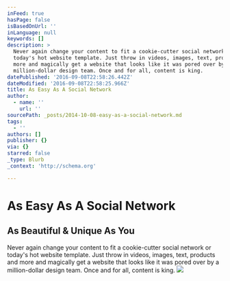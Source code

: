 ```yaml
---
inFeed: true
hasPage: false
isBasedOnUrl: ''
inLanguage: null
keywords: []
description: >
  Never again change your content to fit a cookie-cutter social network or
  today's hot website template. Just throw in videos, images, text, products and
  more and magically get a website that looks like it was pored over by a
  million-dollar design team. Once and for all, content is king.
datePublished: '2016-09-08T22:58:26.442Z'
dateModified: '2016-09-08T22:58:25.966Z'
title: As Easy As A Social Network
author:
  - name: ''
    url: ''
sourcePath: _posts/2014-10-08-easy-as-a-social-network.md
tags:
  - ''
authors: []
publisher: {}
via: {}
starred: false
_type: Blurb
_context: 'http://schema.org'

---
```

# As Easy As A Social Network

## As Beautiful & Unique As You

Never again change your content to fit a cookie-cutter social network or today's hot website template. Just throw in videos, images, text, products and more and magically get a website that looks like it was pored over by a million-dollar design team. Once and for all, content is king.
![](https://s3-us-west-2.amazonaws.com/the-grid-img/p/39412bb7b6c42c15d8fe9049359a108a943f9e58.png)